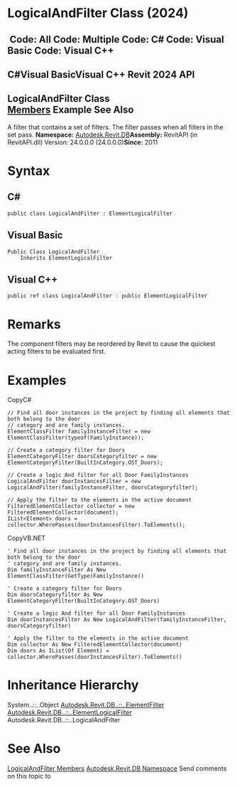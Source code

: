 # LogicalAndFilter Class (2024)

﻿
 Code: All Code: Multiple Code: C# Code: Visual Basic Code: Visual C++   
---  
C#Visual BasicVisual C++
Revit 2024 API  
---  
LogicalAndFilter Class  
[Members](1b21d9d2-f07a-d092-a5e5-ed151ae6fb1c.md "LogicalAndFilter Members") Example See Also  
---  
A filter that contains a set of filters. The filter passes when all filters in the set pass. 
**Namespace:** [Autodesk.Revit.DB](87546ba7-461b-c646-cbb1-2cb8f5bff8b2.md "Autodesk.Revit.DB Namespace")**Assembly:** RevitAPI (in RevitAPI.dll) Version: 24.0.0.0 (24.0.0.0)**Since:** 2011 
# Syntax
C#  
---  
```text
public class LogicalAndFilter : ElementLogicalFilter
```
  
Visual Basic  
---  
```text
Public Class LogicalAndFilter _
	Inherits ElementLogicalFilter
```
  
Visual C++  
---  
```text
public ref class LogicalAndFilter : public ElementLogicalFilter
```
  
# Remarks
The component filters may be reordered by Revit to cause the quickest acting filters to be evaluated first. 
# Examples
CopyC#
```text
// Find all door instances in the project by finding all elements that both belong to the door 
// category and are family instances.
ElementClassFilter familyInstanceFilter = new ElementClassFilter(typeof(FamilyInstance));

// Create a category filter for Doors
ElementCategoryFilter doorsCategoryfilter = new ElementCategoryFilter(BuiltInCategory.OST_Doors);

// Create a logic And filter for all Door FamilyInstances
LogicalAndFilter doorInstancesFilter = new LogicalAndFilter(familyInstanceFilter, doorsCategoryfilter);

// Apply the filter to the elements in the active document
FilteredElementCollector collector = new FilteredElementCollector(document);
IList<Element> doors = collector.WherePasses(doorInstancesFilter).ToElements();
```

CopyVB.NET
```text
' Find all door instances in the project by finding all elements that both belong to the door 
' category and are family instances.
Dim familyInstanceFilter As New ElementClassFilter(GetType(FamilyInstance))

' Create a category filter for Doors
Dim doorsCategoryfilter As New ElementCategoryFilter(BuiltInCategory.OST_Doors)

' Create a logic And filter for all Door FamilyInstances
Dim doorInstancesFilter As New LogicalAndFilter(familyInstanceFilter, doorsCategoryfilter)

' Apply the filter to the elements in the active document
Dim collector As New FilteredElementCollector(document)
Dim doors As IList(Of Element) = collector.WherePasses(doorInstancesFilter).ToElements()
```

# Inheritance Hierarchy
System..::..Object [Autodesk.Revit.DB..::..ElementFilter](b8b46cbf-9ecc-0745-ec53-c3c3b6510113.md "ElementFilter Class") [Autodesk.Revit.DB..::..ElementLogicalFilter](3b8d6b55-0cab-1810-1188-840800e5eaa2.md "ElementLogicalFilter Class") Autodesk.Revit.DB..::..LogicalAndFilter
# See Also
[LogicalAndFilter Members](1b21d9d2-f07a-d092-a5e5-ed151ae6fb1c.md "LogicalAndFilter Members")
[Autodesk.Revit.DB Namespace](87546ba7-461b-c646-cbb1-2cb8f5bff8b2.md "Autodesk.Revit.DB Namespace")
Send comments on this topic to 